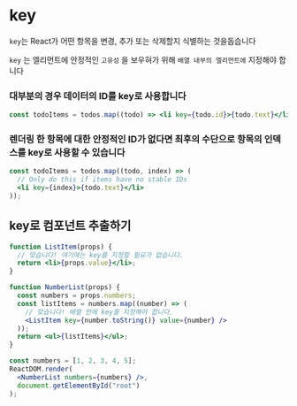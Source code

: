 # key

`key`는 React가 어떤 항목을 변경, 추가 또는 삭제할지 식별하는 것을돕습니다

`key` 는 엘리먼트에 안정적인 `고유성` 을 보우혀가 위해 `배열 내부의 엘리먼트에` 지정해야 합니다

### 대부분의 경우 데이터의 ID를 key로 사용합니다

```jsx
const todoItems = todos.map((todo) => <li key={todo.id}>{todo.text}</li>);
```

### 렌더링 한 항목에 대한 안정적인 ID가 없다면 최후의 수단으로 항목의 인덱스를 key로 사용할 수 있습니다

```jsx
const todoItems = todos.map((todo, index) => (
  // Only do this if items have no stable IDs
  <li key={index}>{todo.text}</li>
));
```

## key로 컴포넌트 추출하기

```jsx
function ListItem(props) {
  // 맞습니다! 여기에는 key를 지정할 필요가 없습니다.
  return <li>{props.value}</li>;
}

function NumberList(props) {
  const numbers = props.numbers;
  const listItems = numbers.map((number) => (
    // 맞습니다! 배열 안에 key를 지정해야 합니다.
    <ListItem key={number.toString()} value={number} />
  ));
  return <ul>{listItems}</ul>;
}

const numbers = [1, 2, 3, 4, 5];
ReactDOM.render(
  <NumberList numbers={numbers} />,
  document.getElementById("root")
);
```
